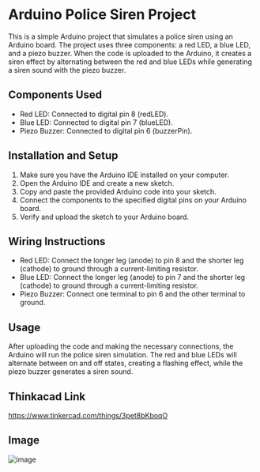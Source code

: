 # Arduino Police Siren Project

This is a simple Arduino project that simulates a police siren using an Arduino board. The project uses three components: a red LED, a blue LED, and a piezo buzzer. When the code is uploaded to the Arduino, it creates a siren effect by alternating between the red and blue LEDs while generating a siren sound with the piezo buzzer.

## Components Used

- Red LED: Connected to digital pin 8 (redLED).
- Blue LED: Connected to digital pin 7 (blueLED).
- Piezo Buzzer: Connected to digital pin 6 (buzzerPin).

## Installation and Setup

1. Make sure you have the Arduino IDE installed on your computer.
2. Open the Arduino IDE and create a new sketch.
3. Copy and paste the provided Arduino code into your sketch.
4. Connect the components to the specified digital pins on your Arduino board.
5. Verify and upload the sketch to your Arduino board.

## Wiring Instructions

- Red LED: Connect the longer leg (anode) to pin 8 and the shorter leg (cathode) to ground through a current-limiting resistor.
- Blue LED: Connect the longer leg (anode) to pin 7 and the shorter leg (cathode) to ground through a current-limiting resistor.
- Piezo Buzzer: Connect one terminal to pin 6 and the other terminal to ground.

## Usage

After uploading the code and making the necessary connections, the Arduino will run the police siren simulation. The red and blue LEDs will alternate between on and off states, creating a flashing effect, while the piezo buzzer generates a siren sound.

## Thinkacad Link

https://www.tinkercad.com/things/3pet8bKboqO

## Image

![image](https://github.com/Mustapha7018/Police-Siren/assets/91817013/bdaa7555-5f69-43eb-a5ff-e69a7ad26c3e)





